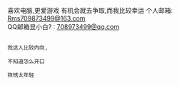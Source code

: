喜欢电脑,更爱游戏
有机会就去争取,而我比较幸运
个人邮箱: Rms709873499@163.com  
QQ邮箱显小白? : 708973499@qq.com
    
    
    
    
    
    
    
    
    
    
    
    
    
    
    
    
    
                                                                                                              我这人比较内向,
                                                                                                                不知道怎么开口
                                                                                                                    铁锈太年轻
